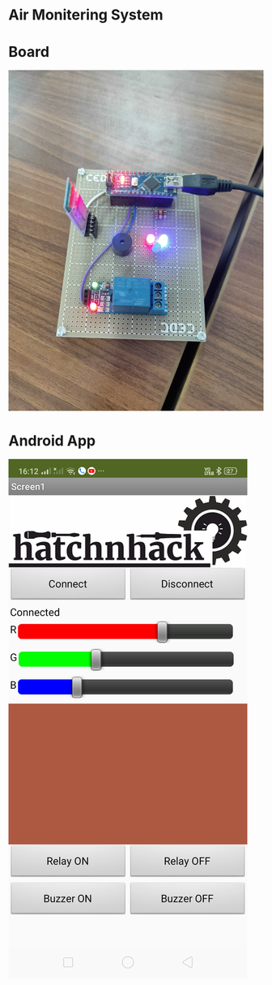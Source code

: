# Air Monitering System

# Board

![Board](https://github.com/waqaswani/Arduino_nano_codes/blob/master/AIR_MONITERING_SYSTEM/IMG20190705161241.jpg "Board")

# Android App

![Board](https://github.com/waqaswani/Arduino_nano_codes/blob/master/AIR_MONITERING_SYSTEM/Screenshot_2019-07-05-16-12-24-44_3d0fbc90c54dc712111be22de2bfc24f.png "App")
